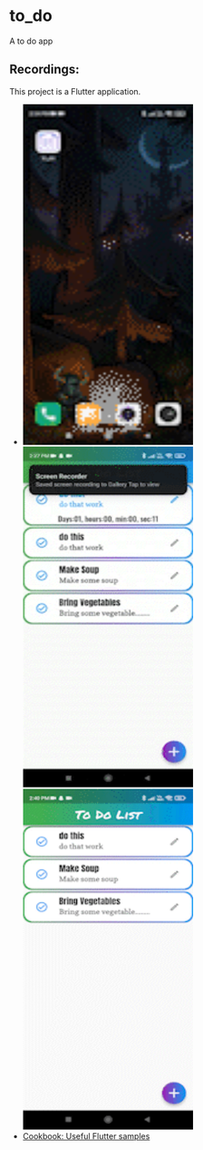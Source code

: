 # to_do

A to do app

## Recordings:

This project is a Flutter application.

- <img src="assets/vid1.gif" width="300" height="600">  <img src="assets/vid2.gif" width="300" height="600">  <img src="assets/vid3.gif" width="300" height="600">
- [Cookbook: Useful Flutter samples](https://flutter.dev/docs/cookbook)

